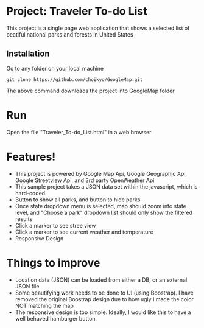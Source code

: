 # Project: Traveler To-do List
This project is a single page web application that shows a selected list of beatiful national parks and forests in United States

## Installation
Go to any folder on your local machine
```
git clone https://github.com/choikyo/GoogleMap.git
```
The above command downloads the project into GoogleMap folder

# Run
Open the file "Traveler_To-do_List.html" in a web browser

# Features!
- This project is powered by Google Map Api, Google Geographic Api, Google Streetview Api, and 3rd party OpenWeather Api
- This sample project takes a JSON data set within the javascript, which is hard-coded. 
- Button to show all parks, and button to hide parks
- Once state dropdown menu is selected, map should zoom into state level,  and "Choose a park" dropdown list should only show the filtered results
- Click a marker to see stree view
- Click a marker to see current weather and temperature 
- Responsive Design

# Things to improve
- Location data (JSON) can be loaded from either a DB, or an external JSON file
- Some beautifying work needs to be done to UI (using Boostrap). I have removed the original Boostrap design due to how ugly I made the color NOT matching the map
- The responsive design is too simple. Ideally, I would like this to have a well behaved hamburger button.